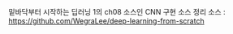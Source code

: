 밑바닥부터 시작하는 딥러닝 1의 ch08 소스인 CNN 구현 소스 정리
소스 : https://github.com/WegraLee/deep-learning-from-scratch
